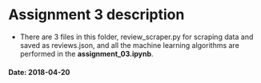 # Assignment 3 description
  - There are 3 files in this folder, review_scraper.py for scraping data and saved as reviews.json, and all the machine learning algorithms are performed in the **assignment_03.ipynb**.


#### Date: 2018-04-20